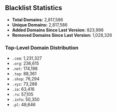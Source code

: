 ## Blacklist Statistics

- **Total Domains:** 2,817,586
- **Unique Domains:** 2,817,586
- **Added Domains Since Last Version:** 823,996
- **Removed Domains Since Last Version:** 1,028,326

### Top-Level Domain Distribution

-  `.com`: 1,231,327
-  `.org`: 236,615
-  `.net`: 174,198
-  `.top`: 88,361
-  `.shop`: 76,294
-  `.xyz`: 73,286
-  `.io`: 63,416
-  `.ru`: 57,105
-  `.info`: 50,350
-  `.pl`: 48,646
